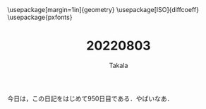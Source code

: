 ﻿---
title: 20220803
yesterday: 20220802
tomorrow: 20220804
days: 950
author: Takala
header-includes:
  - \usepackage[margin=1in]{geometry}
  - \usepackage[ISO]{diffcoeff}
  - \usepackage{pxfonts}
---


今日は，この日記をはじめて950日目である．やばいなあ．


